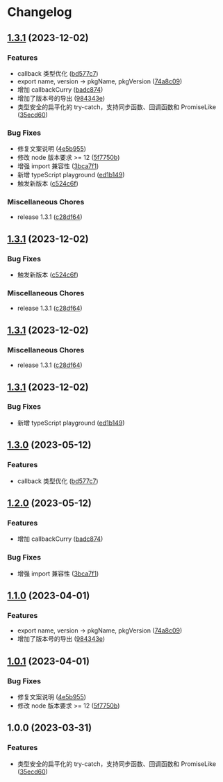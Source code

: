 # Changelog

## [1.3.1](https://github.com/FrontEndDev-org/try-flatten/compare/v1.3.1...v1.3.1) (2023-12-02)


### Features

* callback 类型优化 ([bd577c7](https://github.com/FrontEndDev-org/try-flatten/commit/bd577c7a7c9da7212fd71f9643c13eba29126a78))
* export name, version -&gt; pkgName, pkgVersion ([74a8c09](https://github.com/FrontEndDev-org/try-flatten/commit/74a8c09cb35973ff6683467e11c639bfa146c823))
* 增加 callbackCurry ([badc874](https://github.com/FrontEndDev-org/try-flatten/commit/badc8740c2df2126788487b82661207e44002ea5))
* 增加了版本号的导出 ([984343e](https://github.com/FrontEndDev-org/try-flatten/commit/984343e86970603c918847489343bec09506bcb7))
* 类型安全的扁平化的 try-catch，支持同步函数、回调函数和 PromiseLike ([35ecd60](https://github.com/FrontEndDev-org/try-flatten/commit/35ecd6021ff8b6b9690a91dccb99759ac0b25d82))


### Bug Fixes

* 修复文案说明 ([4e5b955](https://github.com/FrontEndDev-org/try-flatten/commit/4e5b955d0987c36995d4783f0e0af262d1d0f6c7))
* 修改 node 版本要求 &gt;= 12 ([5f7750b](https://github.com/FrontEndDev-org/try-flatten/commit/5f7750b75a34fb80c299a8f601d35c3d82f51482))
* 增强 import 兼容性 ([3bca7f1](https://github.com/FrontEndDev-org/try-flatten/commit/3bca7f12f6f919ba08d29707a4a0da0373d4729c))
* 新增 typeScript playground ([ed1b149](https://github.com/FrontEndDev-org/try-flatten/commit/ed1b149e7c4a6640b34e3319bb842e404c780c1d))
* 触发新版本 ([c524c6f](https://github.com/FrontEndDev-org/try-flatten/commit/c524c6fecab178466d895198f6890d40e75060f8))


### Miscellaneous Chores

* release 1.3.1 ([c28df64](https://github.com/FrontEndDev-org/try-flatten/commit/c28df6415f9a62e616fd99b5f5af2cede1faca05))

## [1.3.1](https://github.com/FrontEndDev-org/try-flatten/compare/v1.3.1...v1.3.1) (2023-12-02)


### Bug Fixes

* 触发新版本 ([c524c6f](https://github.com/FrontEndDev-org/try-flatten/commit/c524c6fecab178466d895198f6890d40e75060f8))


### Miscellaneous Chores

* release 1.3.1 ([c28df64](https://github.com/FrontEndDev-org/try-flatten/commit/c28df6415f9a62e616fd99b5f5af2cede1faca05))

## [1.3.1](https://github.com/FrontEndDev-org/try-flatten/compare/v1.3.1...v1.3.1) (2023-12-02)


### Miscellaneous Chores

* release 1.3.1 ([c28df64](https://github.com/FrontEndDev-org/try-flatten/commit/c28df6415f9a62e616fd99b5f5af2cede1faca05))

## [1.3.1](https://github.com/FrontEndDev-org/try-flatten/compare/v1.3.0...v1.3.1) (2023-12-02)


### Bug Fixes

* 新增 typeScript playground ([ed1b149](https://github.com/FrontEndDev-org/try-flatten/commit/ed1b149e7c4a6640b34e3319bb842e404c780c1d))

## [1.3.0](https://github.com/FrontEndDev-org/try-flatten/compare/v1.2.0...v1.3.0) (2023-05-12)


### Features

* callback 类型优化 ([bd577c7](https://github.com/FrontEndDev-org/try-flatten/commit/bd577c7a7c9da7212fd71f9643c13eba29126a78))

## [1.2.0](https://github.com/FrontEndDev-org/try-flatten/compare/v1.1.0...v1.2.0) (2023-05-12)


### Features

* 增加 callbackCurry ([badc874](https://github.com/FrontEndDev-org/try-flatten/commit/badc8740c2df2126788487b82661207e44002ea5))


### Bug Fixes

* 增强 import 兼容性 ([3bca7f1](https://github.com/FrontEndDev-org/try-flatten/commit/3bca7f12f6f919ba08d29707a4a0da0373d4729c))

## [1.1.0](https://github.com/FrontEndDev-org/try-flatten/compare/v1.0.1...v1.1.0) (2023-04-01)


### Features

* export name, version -&gt; pkgName, pkgVersion ([74a8c09](https://github.com/FrontEndDev-org/try-flatten/commit/74a8c09cb35973ff6683467e11c639bfa146c823))
* 增加了版本号的导出 ([984343e](https://github.com/FrontEndDev-org/try-flatten/commit/984343e86970603c918847489343bec09506bcb7))

## [1.0.1](https://github.com/FrontEndDev-org/try-flatten/compare/v1.0.0...v1.0.1) (2023-04-01)


### Bug Fixes

* 修复文案说明 ([4e5b955](https://github.com/FrontEndDev-org/try-flatten/commit/4e5b955d0987c36995d4783f0e0af262d1d0f6c7))
* 修改 node 版本要求 &gt;= 12 ([5f7750b](https://github.com/FrontEndDev-org/try-flatten/commit/5f7750b75a34fb80c299a8f601d35c3d82f51482))

## 1.0.0 (2023-03-31)


### Features

* 类型安全的扁平化的 try-catch，支持同步函数、回调函数和 PromiseLike ([35ecd60](https://github.com/FrontEndDev-org/try-flatten/commit/35ecd6021ff8b6b9690a91dccb99759ac0b25d82))
